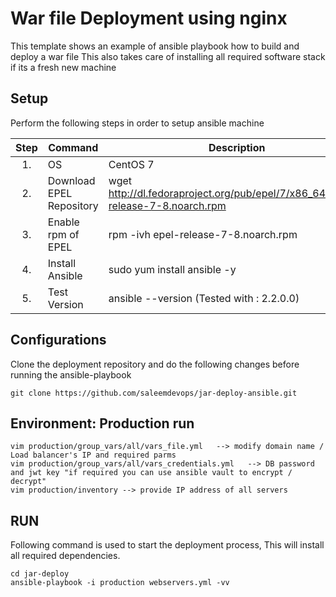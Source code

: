 # War file Deployment using nginx

This template shows an example of ansible playbook how to build and deploy a war file
This also takes care of installing all required software stack if its a fresh new machine

## Setup
Perform the following steps in order to setup ansible machine

Step | Command                    | Description
:--: | -------------------------- | ---------------
1.   | OS                         | CentOS 7
2.   | Download EPEL Repository   | wget http://dl.fedoraproject.org/pub/epel/7/x86_64/e/epel-release-7-8.noarch.rpm
3.   | Enable rpm of EPEL         | rpm -ivh epel-release-7-8.noarch.rpm
4.   | Install Ansible            | sudo yum install ansible -y
5.   | Test Version               | ansible --version  (Tested with : 2.2.0.0)

## Configurations
Clone the deployment repository and do the following changes before running the ansible-playbook

    git clone https://github.com/saleemdevops/jar-deploy-ansible.git

## Environment: Production run
    
    vim production/group_vars/all/vars_file.yml   --> modify domain name / Load balancer's IP and required parms
    vim production/group_vars/all/vars_credentials.yml   --> DB password and jwt key "if required you can use ansible vault to encrypt / decrypt"
    vim production/inventory --> provide IP address of all servers

## RUN
Following command is used to start the deployment process, This will install all required dependencies.
    
    cd jar-deploy
    ansible-playbook -i production webservers.yml -vv 
